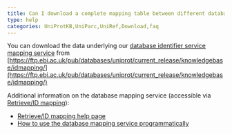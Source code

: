 ```yaml
---
title: Can I download a complete mapping table between different databases?
type: help
categories: UniProtKB,UniParc,UniRef,Download,faq
---
```


You can download the data underlying our [database identifier service mapping service](https://www.uniprot.org/id-mapping) from [https://ftp.ebi.ac.uk/pub/databases/uniprot/current_release/knowledgebase/idmapping/](https://ftp.ebi.ac.uk/pub/databases/uniprot/current_release/knowledgebase/idmapping/)

Additional information on the database mapping service (accessible via [Retrieve/ID mapping](https://www.uniprot.org/id-mapping)):

- [Retrieve/ID mapping help page](https://www.uniprot.org/help/id_mapping)
- [How to use the database mapping service programmatically](https://www.uniprot.org/help/id_mapping)
